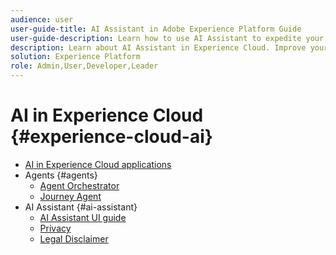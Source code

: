 ```yaml
---
audience: user
user-guide-title: AI Assistant in Adobe Experience Platform Guide
user-guide-description: Learn how to use AI Assistant to expedite your workflow with Adobe Experience Platform and Real-Time Customer Data Platform.
description: Learn about AI Assistant in Experience Cloud. Improve your product knowledge and gain operational insights using AI in Experience Cloud.
solution: Experience Platform
role: Admin,User,Developer,Leader
---
```


# AI in Experience Cloud {#experience-cloud-ai}

- [AI in Experience Cloud applications](home.md)
- Agents {#agents}
  - [Agent Orchestrator](./agents/agent-orchestrator.md)
  - [Journey Agent](./agents/AJO-Agent.md)
- AI Assistant {#ai-assistant}
  - [AI Assistant UI guide](./ai-assistant/ai-assistant-ui.md)
  - [Privacy](./ai-assistant/privacy.md)
  - [Legal Disclaimer](./ai-assistant/legal-disclaimer.md)